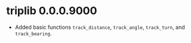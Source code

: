 # triplib 0.0.0.9000


* Added basic functions `track_distance`, `track_angle`, `track_turn`, and `track_bearing`. 
